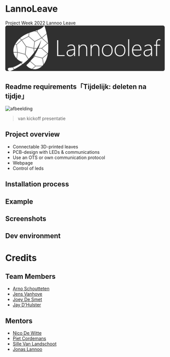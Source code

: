 # LannoLeave
Project Week 2022 Lannoo Leave
![logo](/img/logoNew.png)

## Readme requirements「Tijdelijk: deleten na tijdje」

![afbeelding](https://user-images.githubusercontent.com/71697142/159238386-852f3cc5-7a83-46b0-a8cf-607786799dfe.png)

>van kickoff presentatie

## Project overview

* Connectable 3D-printed leaves
* PCB-design with LEDs & communications
* Use an OTS or own communication protocol 
* Webpage
* Control of leds

## Installation process

## Example

## Screenshots

## Dev environment

# Credits

## Team Members

- [Arno Schoutteten](https://github.com/madness007)
- [Jens Vanhove](https://github.com/JensVA)
- [Joey De Smet](https://github.com/JoeyDeSmet)
- [Jay D'Hulster](https://github.com/JayDHulster)

## Mentors

- [Nico De Witte](https://github.com/BioBoost)
- [Piet Cordemans](https://github.com/pcordemans)
- [Sille Van Landschoot](https://github.com/sillevl)
- [Jonas Lannoo](https://github.com/JonasLannoo)
